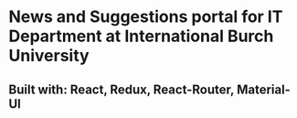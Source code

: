 # News and Suggestions portal for IT Department at International Burch University
## Built with: React, Redux, React-Router, Material-UI
